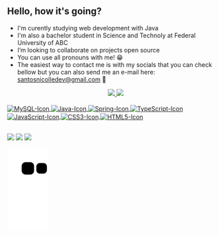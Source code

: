 ## Hello, how it's going?

- I'm curently studying web development with Java
- I'm also a bachelor student in Science and Technoly at Federal University of ABC
- I’m looking to collaborate on projects open source
- You can use all pronouns with me! 😁
- The easiest way to contact me is with my socials that you can check bellow but you can also send me an e-mail here: santosnicolledev@gmail.com 📩

<div align="center">
  <a href="https://github.com/santosnicolle">
  <img height="140em" src="https://github-readme-stats.vercel.app/api?username=santosnicolle&show_icons=true&theme=dark&include_all_commits=true&count_private=true"/>
  <img height="140em" src="https://github-readme-stats.vercel.app/api/top-langs/?username=santosnicolle&layout=compact&langs_count=7&theme=dark"/>
</div>
  
  <div style="display: inline_block"><br>
  <img align="center" alt="MySQL-Icon" height="30" width="100" & border-radius="10px;" src="https://img.shields.io/badge/MySQL-00000F?style=flat&logo=mysql&logoColor=white">
  <img align="center" alt="Java-Icon" height="30" width="80" src="https://img.shields.io/badge/Java-ED8B00?style=flat&logo=java&logoColor=white">
  <img align="center" alt="Spring-Icon" height="30" width="90" & border-radius="10px;" src="https://img.shields.io/badge/Spring-6DB33F?style=flat&logo=spring&logoColor=white">
    <img align="center" alt="TypeScript-Icon" height="30" width="100" & border-radius="10px;" src="https://img.shields.io/badge/TypeScript-007ACC?style=flat&logo=typescript&logoColor=white">
    <img align="center" alt="JavaScript-Icon" height="30" width="100" & border-radius="10px;" src="https://img.shields.io/badge/JavaScript-323330?style=flat&logo=javascript&logoColor=F7DF1E">
    <img align="center" alt="CSS3-Icon" height="30" width="90" & border-radius="10px;" src="https://img.shields.io/badge/CSS3-1572B6?style=flat&logo=css3&logoColor=white">
    <img align="center" alt="HTML5-Icon" height="30" width="90" & border-radius="10px;" src="https://img.shields.io/badge/HTML5-E34F26?style=flat&logo=html5&logoColor=white">
</div>
  
##
  
  
<div>
  <a href="https://www.linkedin.com/in/santosnicolle/" target="_blank"><img height="28em" src="https://img.shields.io/badge/LinkedIn-0077B5?style=flat&logo=linkedin&logoColor=white" target="_blank"></a>
  <a href="https://twitter.com/stringsantos" target="_blank"><img height="28em" src="https://img.shields.io/badge/Twitter-1DA1F2?style=flat&logo=twitter&logoColor=white" target="_blank"></a>
  <a href="https://open.spotify.com/user/nicollxss?si=4309b8f7a1654b94" target="_blank"><img height="28em" src="https://img.shields.io/badge/Spotify-1ED760?&style=flat&logo=spotify&logoColor=white" target="_blank"></a>
  
 ![Snake animation](https://github.com/santosnicolle/santosnicolle/blob/output/github-contribution-grid-snake.svg)
  
</div>

